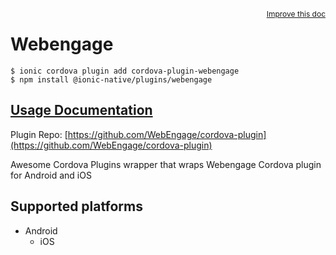 <a style="float:right;font-size:12px;" href="http://github.com/danielsogl/awesome-cordova-plugins/edit/master/src/@awesome-cordova-plugins/plugins/webengage/index.ts#L1">
  Improve this doc
</a>

# Webengage

```
$ ionic cordova plugin add cordova-plugin-webengage
$ npm install @ionic-native/plugins/webengage
```

## [Usage Documentation](https://ionicframework.com/docs/native/webengage/)

Plugin Repo: [https://github.com/WebEngage/cordova-plugin](https://github.com/WebEngage/cordova-plugin)

Awesome Cordova Plugins wrapper that wraps Webengage Cordova plugin for Android and iOS

## Supported platforms

- Android
  - iOS
